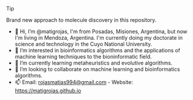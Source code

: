 >[!TIP]
>Brand new approach to molecule discovery in this repository.

- 👋 Hi, I’m @matigrojas, I'm from Posadas, Misiones, Argentina, but now I'm living in Mendoza, Argentina. 
I'm currently doing my doctorate in science and technology in the Cuyo National University.
- 👀 I’m interested in bioinformatics algorithms and the applications of machine learning techniques to the bioninformatic field.
- 🌱 I’m currently learning metaheuristics and evolutive algorithms.
- 💞️ I’m looking to collaborate on machine learning and bioinformatics algorithms.
- 📫 Email: rojasmatias994@gmail.com - Website: https://matigrojas.github.io

<!---
matigrojas/matigrojas is a ✨ special ✨ repository because its `README.md` (this file) appears on your GitHub profile.
You can click the Preview link to take a look at your changes.
--->
